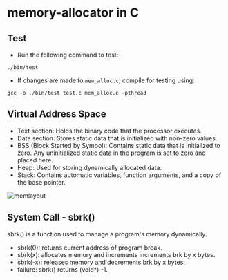 # memory-allocator in C

## Test
- Run the following command to test:
```terminal
./bin/test
```
- If changes are made to `mem_alloc.c`, compile for testing using:
```terminal
gcc -o ./bin/test test.c mem_alloc.c -pthread
```

## Virtual Address Space

- Text section: Holds the binary code that the processor executes.
- Data section: Stores static data that is initialized with non-zero values.
- BSS (Block Started by Symbol): Contains static data that is initialized to zero. Any uninitialized static data in the program is set to zero and placed here.
- Heap: Used for storing dynamically allocated data.
- Stack: Contains automatic variables, function arguments, and a copy of the base pointer.

![memlayout](https://github.com/user-attachments/assets/e4401f77-8aeb-4be7-b725-75eaf56aaf80)

## System Call - sbrk()
sbrk() is a function used to manage a program's memory dynamically.

- sbrk(0): returns current address of program break.
- sbrk(x): allocates memory and increments increments brk by x bytes.
- sbrk(-x): releases memory and decrements brk by x bytes.
- failure: sbrk() returns (void*) -1.

